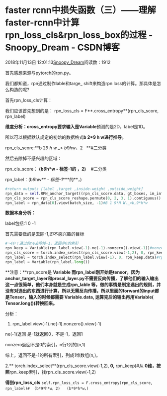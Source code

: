 # faster rcnn中损失函数（三）——理解faster-rcnn中计算rpn_loss_cls&rpn_loss_box的过程 - Snoopy_Dream - CSDN博客





2018年11月13日 12:01:13[Snoopy_Dream](https://me.csdn.net/e01528)阅读数：1912








首先感想来源与pytorch的rpn.py。

我们都知道，rpn通过制作lable和targe_ shift来构造rpn loss的计算。那具体是怎么构造的呢?

首先rpn_loss_cls计算：

我们应该首先想到的是： rpn_loss_cls = F**.cross_entropy**(rpn_cls_score, rpn_label)

**维度分析：**cross_entropy要求输入是**Variable**预测的是2D，label是1D。

所以可以根据默认规定的初始的数据格式**b 2*9 h w进行推导。**

rpn_cls_score:**b 2*9 h w _> b*9*h*w，2   **#二分类

然后去除掉不感兴趣的区域：

rpn_cls_score： **(b*9*h*w - 标签-1的 ，2)**    #二分类

rpn_label：(b*9*h*w** - 标签-1****的**，)

```python
#return outputs [label ,target ,inside-weight ,outside_weight]
rpn_data = self.RPN_anchor_target((rpn_cls_score.data, gt_boxes, im_info, num_boxes))
rpn_cls_score = rpn_cls_score_reshape.permute(0, 2, 3, 1).contiguous().view(batch_size, -1, 2)# b 9h*w 2
rpn_label = rpn_data[0].view(batch_size, -1)#B 1 9*H W._>b,9*h*w
```

**数据本身分析：**

label包括:1 0 -1

首先需要做的是去除-1,即不感兴趣的目标

```python
#～@@！通过的ne去除掉-1，返回非0的索引
rpn_keep = Variable(rpn_label.view(-1).ne(-1).nonzero().view(-1))#nonzero返回b*9h*w行1列，所以需要view变成一维
rpn_cls_score = torch.index_select(rpn_cls_score.view(-1,2), 0, rpn_keep)#从rpn_cls_score（b*9h*w，2)从第0轴按照rpn_keep索引找
rpn_label = torch.index_select(rpn_label.view(-1), 0, rpn_keep.data)#rpn_data上文就是tensor，不是Variable
rpn_label = Variable(rpn_label.long())
```

**注意：**rpn_score是 **Variable **而rpn_label**刚开始是tensor，因为anchor_target_layer和prosal_layer.py不需要反向传播，了解他们的输入输出这一点很简单，他们本身就是生成rpn_lable 等，做的事情是制定选出的规则，并没有对选出的东西进行计算，所以无需反向传播，所以里面的forward的input都是Tensor，输入的时候都需要 **Variable**.data, 运算完后的输出再用Variable( Tensor.long())转换回来。**

分析：

1. rpn_label.view(-1).ne(-1).nonzero().view(-1)

ne(-1)返回 是-1就返回0，不是-1，返回1

nonzero返回不是0的索引，n行1列的(n,1)

综上，返回不是-1的所有索引，列成1维数组(n,)。

2.** torch.index_select**(rpn_cls_score.view(-1,2), **0,** rpn_keep)#从 **0维，按照**rpn_keep索引，找rpn_cls_score.view(-1,2)

**得到rpn_loss_cls**
`self.rpn_loss_cls = F.cross_entropy(rpn_cls_score, rpn_label)#  (b*9*h*w，2)   (b*9*h*w，) `




